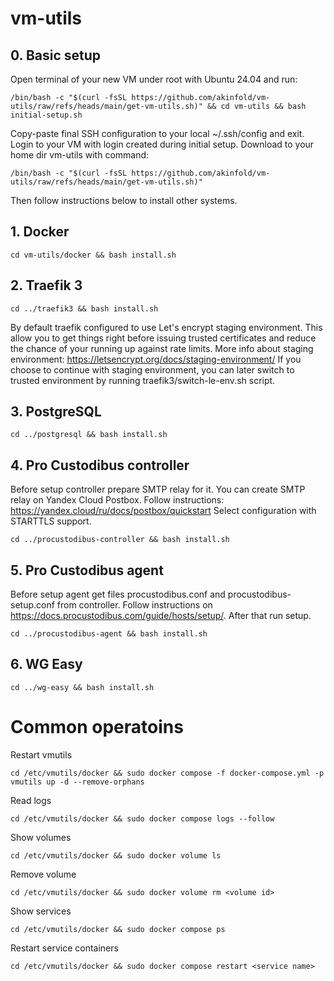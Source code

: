 # vm-utils

## 0. Basic setup
Open terminal of your new VM under root with Ubuntu 24.04 and run:
```
/bin/bash -c "$(curl -fsSL https://github.com/akinfold/vm-utils/raw/refs/heads/main/get-vm-utils.sh)" && cd vm-utils && bash initial-setup.sh
```
Copy-paste final SSH configuration to your local ~/.ssh/config and exit.
Login to your VM with login created during initial setup.
Download to your home dir vm-utils with command:
```
/bin/bash -c "$(curl -fsSL https://github.com/akinfold/vm-utils/raw/refs/heads/main/get-vm-utils.sh)"
```
Then follow instructions below to install other systems.


## 1. Docker
```
cd vm-utils/docker && bash install.sh
```

## 2. Traefik 3

```
cd ../traefik3 && bash install.sh
```

By default traefik configured to use Let's encrypt staging environment. This allow you to get things right before issuing trusted certificates and reduce the chance of your running up against rate limits. More info about staging environment: https://letsencrypt.org/docs/staging-environment/
If you choose to continue with staging environment, you can later switch to trusted environment by running traefik3/switch-le-env.sh script.

## 3. PostgreSQL
```
cd ../postgresql && bash install.sh
```

## 4. Pro Custodibus controller

Before setup controller prepare SMTP relay for it. 
You can create SMTP relay on Yandex Cloud Postbox. Follow instructions: https://yandex.cloud/ru/docs/postbox/quickstart
Select configuration with STARTTLS support.

```
cd ../procustodibus-controller && bash install.sh
```

## 5. Pro Custodibus agent

Before setup agent get files procustodibus.conf and procustodibus-setup.conf from controller. Follow instructions on https://docs.procustodibus.com/guide/hosts/setup/. After that run setup.

```
cd ../procustodibus-agent && bash install.sh
```

## 6. WG Easy
```
cd ../wg-easy && bash install.sh
```

# Common operatoins

Restart vmutils
```
cd /etc/vmutils/docker && sudo docker compose -f docker-compose.yml -p vmutils up -d --remove-orphans
```

Read logs
```
cd /etc/vmutils/docker && sudo docker compose logs --follow
```

Show volumes
```
cd /etc/vmutils/docker && sudo docker volume ls
```

Remove volume
```
cd /etc/vmutils/docker && sudo docker volume rm <volume id>
```

Show services
```
cd /etc/vmutils/docker && sudo docker compose ps
```

Restart service containers
```
cd /etc/vmutils/docker && sudo docker compose restart <service name>
```